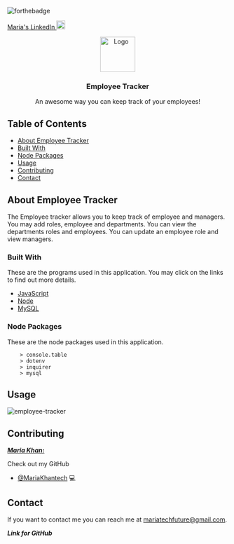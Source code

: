 
![forthebadge](https://forthebadge.com/images/badges/made-with-javascript.svg)

<!--linkedin logo-->
<a class="LI-simple-link" href='https://www.linkedin.com/in/maria-khan-9202471a3?trk=profile-badge'>Maria's LinkedIn <img src="https://edent.github.io/SuperTinyIcons/images/svg/linkedin.svg" alt="linkedin logo." width="20" height="20"> </a></div>


<!-- image for team tracker-->
  <p align="center">
  <a href="#">
    <img src="https://image.freepik.com/free-vector/recruiting-professionals-studying-candidate-profiles_1262-21404.jpg" alt="Logo" width="80" height="80">
  </a>

  <h3 align="center">Employee Tracker</h3>

  <p align="center">
    An awesome way you can keep track of your employees!
</p>




<!-- TABLE OF CONTENTS -->
## Table of Contents

* [About Employee Tracker](#About-Employee-Tracker)
* [Built With](#built-with)
* [Node Packages](#Node-Packages)
* [Usage](#usage)
* [Contributing](#contributing)
* [Contact](#contact)


## About Employee Tracker

The Employee tracker allows you to keep track of employee and managers. You may add roles, employee and departments. You can view the departments roles and employees. You can update an employee role and view managers.

### Built With
These are the programs used in this application. You may click on the links to find out more details. 

* [JavaScript](https://www.javascript.com/)
* [Node](https://nodejs.org/en/about/)
* [MySQL](https://www.mysql.com/)


### Node Packages

These are the node packages used in this application.
```
    > console.table
    > dotenv
    > inquirer
    > mysql
```




<!-- USAGE EXAMPLES -->
## Usage

![employee-tracker](https://user-images.githubusercontent.com/61640527/85238167-0b3d8b00-b3fa-11ea-80ba-179d639b4eea.gif)


<!-- CONTRIBUTING -->
## Contributing

***<ins>Maria Khan:</ins>***

 Check out my GitHub

* [@MariaKhantech](https://github.com/MariaKhantech) 💻


<!-- CONTACT -->
## Contact

If you want to contact me you can reach me at <mariatechfuture@gmail.com>.

***Link for GitHub***




